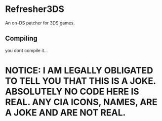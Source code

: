 # Refresher3DS

An on-DS patcher for 3DS games.


## Compiling

you dont compile it...

# NOTICE: I AM LEGALLY OBLIGATED TO TELL YOU THAT THIS IS A JOKE. ABSOLUTELY NO CODE HERE IS REAL. ANY CIA ICONS, NAMES, ARE A JOKE AND ARE NOT REAL.
